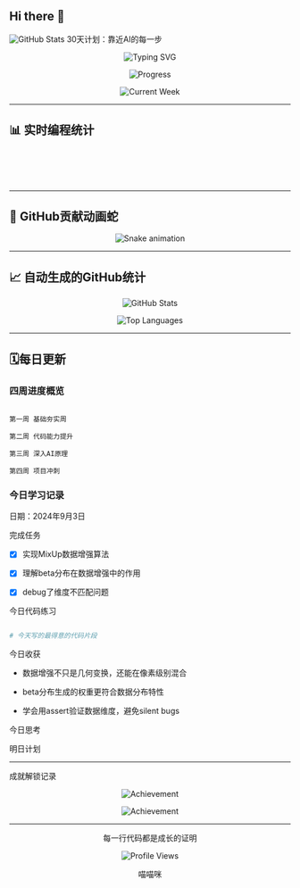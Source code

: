 ## Hi there 👋

<!--
**EvrenthSonnet/EvrenthSonnet** is a ✨ _special_ ✨ repository because its `README.md` (this file) appears on your GitHub profile.

Here are some ideas to get you started:

- 🔭 I’m currently working on ...
- 🌱 I’m currently learning ...
- 👯 I’m looking to collaborate on ...
- 🤔 I’m looking for help with ...
- 💬 Ask me about ...
- 📫 How to reach me: ...
- 😄 Pronouns: ...
- ⚡ Fun fact: ...
-->

![GitHub Stats](https://github-readme-stats.vercel.app/api?username=EvrenthSonnet&show_icons=true&theme=tokyonight)
  30天计划：靠近AI的每一步

<div align="center">

  

![Typing SVG](https://readme-typing-svg.herokuapp.com?font=Fira+Code&pause=1000&color=36BCF7&width=600&lines=每一天都在变强)

![Progress](https://img.shields.io/badge/学习进度-Day%2012/30-brightgreen?style=for-the-badge)

![Current Week](https://img.shields.io/badge/当前阶段-第2周·代码能力提升-blue?style=for-the-badge)

</div>

---

## 📊 实时编程统计

<!--START_SECTION:waka-->

```text





```

<!--END_SECTION:waka-->

---

## 🐍 GitHub贡献动画蛇 

<div align="center">

![Snake animation](https://raw.githubusercontent.com/EvrenthSonnet/EvrenthSonnet/output/snake.svg)

</div>

---

## 📈 自动生成的GitHub统计

<div align="center">

![GitHub Stats](https://github-readme-stats.vercel.app/api?username=EvrenthSonnet&show_icons=true&theme=tokyonight&hide_border=true&count_private=true)

![Top Languages](https://github-readme-stats.vercel.app/api/top-langs/?username=EvrenthSonnet&layout=compact&theme=tokyonight&hide_border=true)

</div>

---

## 🗓️每日更新

###  四周进度概览

```

第一周 基础夯实周 

第二周 代码能力提升  

第三周 深入AI原理  

第四周 项目冲刺    

```

###  今日学习记录

日期：2024年9月3日

 完成任务

- [x] 实现MixUp数据增强算法

- [x] 理解beta分布在数据增强中的作用  

- [x] debug了维度不匹配问题

 今日代码练习

```python

# 今天写的最得意的代码片段

```

 今日收获  

- 数据增强不只是几何变换，还能在像素级别混合

- beta分布生成的权重更符合数据分布特性

- 学会用assert验证数据维度，避免silent bugs

 今日思考



 明日计划



---

  成就解锁记录

<div align="center">



 ![Achievement](https://img.shields.io/badge/💪-green?style=for-the-badge)

 ![Achievement](https://img.shields.io/badge/🔥-连续学习-orange?style=for-the-badge)

</div>

---

<div align="center">

  每一行代码都是成长的证明

![Profile Views](https://komarev.com/ghpvc/?username=EvrenthSonnet&color=brightgreen&style=flat-square)

喵喵咪 

</div>

